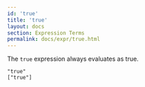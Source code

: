 ```yaml
---
id: 'true'
title: 'true'
layout: docs
section: Expression Terms
permalink: docs/expr/true.html
---
```


The `true` expression always evaluates as true.

    "true"
    ["true"]

